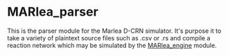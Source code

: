 # MARlea_parser
This is the parser module for the Marlea D-CRN simulator. It's purpose it to take a variety of plaintext source files such as .csv or .rs and compile a reaction network which may be simulated by the [MARlea_engine](https://github.com/nadaso8/MARlea_engine) module.
